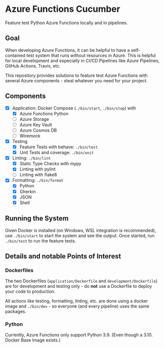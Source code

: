 # Azure Functions Cucumber

Feature test Python Azure Functions locally and in pipelines.

## Goal

When developing Azure Functions, it can be helpful to have a self-contained test system that runs without resources in Azure. This is helpful for local development and especially in CI/CD Pipelines like Azure Pipelines, GitHub Actions, Travis, etc.

This repository provides solutions to feature test Azure Functions with several Azure components - steal whatever you need for your project.

## Components

- [x] Application: Docker Compose (`./bin/start`, `./bin/stop`) with
  - [x] Azure Functions Python
  - [ ] Azure Storage
  - [ ] Azure Key Vault
  - [ ] Azure Cosmos DB
  - [ ] Wiremock
- [x] Testing
  - [x] Feature Tests with behave: `./bin/test`
  - [x] Unit Tests and coverage: `./bin/unit`
- [x] Linting: `./bin/lint`
  - [x] Static Type Checks with mypy
  - [x] Linting with pylint
  - [ ] Linting with flake8
- [x] Formatting: `./bin/format`
  - [x] Python
  - [x] Gherkin
  - [x] JSON
  - [x] Shell

## Running the System

Given Docker is installed (on Windows, WSL integration is recommended), use `./bin/start` to start the system and see the output. Once started, run `./bin/test` to run the feature tests.

## Details and notable Points of Interest

### Dockerfiles

The two Dockerfiles (`application/Dockerfile` and `development/Dockerfile`) are for development and testing only - do **not** use a Dockerfile to deploy your code to production.

All actions like testing, formatting, linting, etc. are done using a docker image and `./bin/dev` - so everyone (and every pipeline) uses the same packages.

### Python

Currently, Azure Functions only support Python 3.9. (Even though a 3.10. Docker Base Image exists.)
